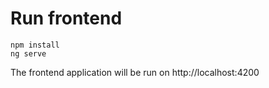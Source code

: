 # Run frontend
```
npm install
ng serve
```
The frontend application will be run on http://localhost:4200
